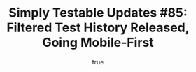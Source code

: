 ---
layout: default
title: "Simply Testable Updates #85: Filtered Test History Released, Going Mobile-First"
author:
    name: Jon Cram
    url: https://github.com/webignition
continue_reading: false
newsletter:
    issue_number: 85th
    url: https://us5.campaign-archive2.com/?u=ac75e33d993d2b502e333ddd0&amp;id=d236e71cae
    highlights:
        - Filtered test history released
        - Going mobile-first
    closing_sentence: Expect the next newsletter in a week from now on 23 April 2014
---